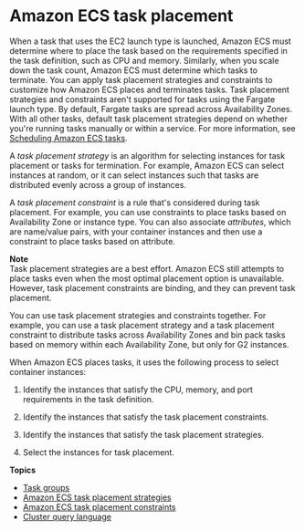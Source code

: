 # Amazon ECS task placement<a name="task-placement"></a>

When a task that uses the EC2 launch type is launched, Amazon ECS must determine where to place the task based on the requirements specified in the task definition, such as CPU and memory\. Similarly, when you scale down the task count, Amazon ECS must determine which tasks to terminate\. You can apply task placement strategies and constraints to customize how Amazon ECS places and terminates tasks\. Task placement strategies and constraints aren't supported for tasks using the Fargate launch type\. By default, Fargate tasks are spread across Availability Zones\. With all other tasks, default task placement strategies depend on whether you're running tasks manually or within a service\. For more information, see [Scheduling Amazon ECS tasks](scheduling_tasks.md)\.

A *task placement strategy* is an algorithm for selecting instances for task placement or tasks for termination\. For example, Amazon ECS can select instances at random, or it can select instances such that tasks are distributed evenly across a group of instances\.

A *task placement constraint* is a rule that's considered during task placement\. For example, you can use constraints to place tasks based on Availability Zone or instance type\. You can also associate *attributes*, which are name/value pairs, with your container instances and then use a constraint to place tasks based on attribute\.

**Note**  
Task placement strategies are a best effort\. Amazon ECS still attempts to place tasks even when the most optimal placement option is unavailable\. However, task placement constraints are binding, and they can prevent task placement\. 

You can use task placement strategies and constraints together\. For example, you can use a task placement strategy and a task placement constraint to distribute tasks across Availability Zones and bin pack tasks based on memory within each Availability Zone, but only for G2 instances\.

When Amazon ECS places tasks, it uses the following process to select container instances:

1. Identify the instances that satisfy the CPU, memory, and port requirements in the task definition\.

1. Identify the instances that satisfy the task placement constraints\.

1. Identify the instances that satisfy the task placement strategies\.

1. Select the instances for task placement\.

**Topics**
+ [Task groups](task-groups.md)
+ [Amazon ECS task placement strategies](task-placement-strategies.md)
+ [Amazon ECS task placement constraints](task-placement-constraints.md)
+ [Cluster query language](cluster-query-language.md)